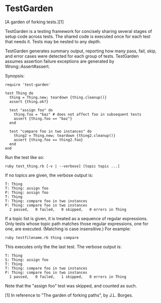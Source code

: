 TestGarden
==========

[A garden of forking tests.][1]

TestGarden is a testing framework for concisely sharing several stages of
setup code across tests. The shared code is executed once for each test
that needs it. Tests may be nested to any depth.

TestGarden generates summary output, reporting how many pass, fail, skip,
and error cases were detected for each group of tests. TestGarden assumes
assertion failure exceptions are generated by Wrong::Assert#assert.

Synopsis:

    require 'test-garden'

    test Thing do
      thing = Thing.new; teardown {thing.cleanup()}
      assert {thing.ok?}

      test "assign foo" do
        thing.foo = "baz" # does not affect foo in subsequent tests
        assert {thing.foo == "baz"}
      end

      test "compare foo in two instances" do
        thing2 = Thing.new; teardown {thing2.cleanup()}
        assert {thing.foo == thing2.foo}
      end
    end

Run the test like so:

    ruby test_thing.rb [-v | --verbose] [topic topic ...]

If no topics are given, the verbose output is:

    T: Thing
    T: Thing: assign foo
    P: Thing: assign foo
    T: Thing
    T: Thing: compare foo in two instances
    P: Thing: compare foo in two instances
      2 passed,   0 failed,   0 skipped,   0 errors in Thing

If a topic list is given, it is treated as a sequence of regular expressions.
Only tests whose topic path matches those regular expressions, one for one,
are executed. (Matching is case insensitive.) For example:

    ruby testfilename.rb thing compare

This executes only the the last test. The verbose output is:

    T: Thing
    S: Thing: assign foo
    T: Thing
    T: Thing: compare foo in two instances
    P: Thing: compare foo in two instances
      1 passed,   0 failed,   1 skipped,   0 errors in Thing

Note that the "assign foo" test was skipped, and counted as such.

[1] In reference to "The garden of forking paths", by J.L. Borges.
